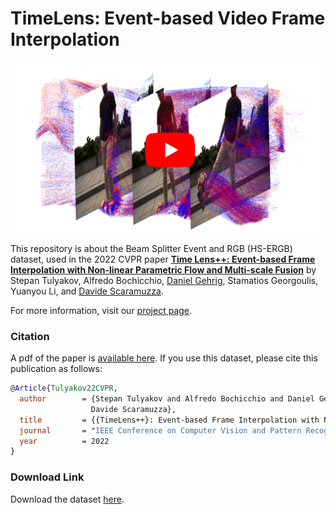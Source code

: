# TimeLens: Event-based Video Frame Interpolation

<p align="center">
  <a href="https://youtu.be/AsRKQRWHbVs">
    <img src="assets/thumbnail_with_yt.png" alt="TimeLens++" width="500"/>
  </a>
</p>

This repository is about the Beam Splitter Event and RGB (HS-ERGB) dataset, used in the 2022 CVPR paper [**Time Lens++: Event-based Frame Interpolation with Non-linear Parametric Flow and Multi-scale Fusion**](http://rpg.ifi.uzh.ch/docs/CVPR22_Tulyakov.pdf) by Stepan Tulyakov, Alfredo Bochicchio, [Daniel Gehrig](https://danielgehrig18.github.io/), Stamatios Georgoulis, Yuanyou Li, and [Davide Scaramuzza](http://rpg.ifi.uzh.ch/people_scaramuzza.html).

For more information, visit our [project page](https://uzh-rpg.github.io/timelens-pp).

### Citation
A pdf of the paper is [available here](http://rpg.ifi.uzh.ch/docs/CVPR22_Tulyakov.pdf). If you use this dataset, please cite this publication as follows:

```bibtex
@Article{Tulyakov22CVPR,
  author        = {Stepan Tulyakov and Alfredo Bochicchio and Daniel Gehrig and Stamatios Georgoulis and Yuanyou Li and
                  Davide Scaramuzza},
  title         = {{TimeLens++}: Event-based Frame Interpolation with Non-linear Parametric Flow and Multi-scale Fusion},
  journal       = "IEEE Conference on Computer Vision and Pattern Recognition",
  year          = 2022
}
```

### Download Link
Download the dataset [here](https://rpg.ifi.uzh.ch/data/timelens_pp/bs_ergb.zip). 